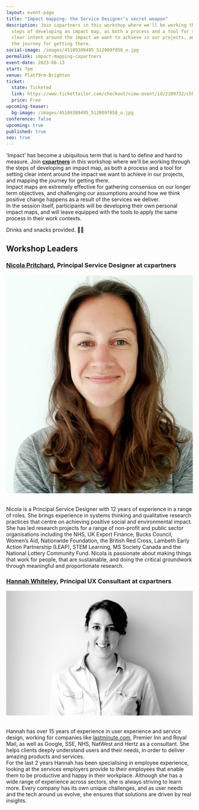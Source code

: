 ```yaml
---
layout: event-page
title: "Impact mapping: the Service Designer’s secret weapon"
description: Join cxpartners in this workshop where we'll be working through the
  steps of developing an impact map, as both a process and a tool for setting
  clear intent around the impact we want to achieve in our projects, and mapping
  the journey for getting there.
social-image: /images/45189389495_512009f058_o.jpg
permalink: impact-mapping-cxpartners
event-date: 2023-06-13
start: 7pm
venue: Platf9rm-Brighton
ticket:
  state: Ticketed
  link: https://www.tickettailor.com/checkout/view-event/id/2109732/chk/2e73/?modal_widget=true&widget=true
  price: Free
upcoming-teaser:
  bg-image: /images/45189389495_512009f058_o.jpg
conference: false
upcoming: true
published: true
seo: true
---
```

‘Impact’ has become a ubiquitous term that is hard to define and hard to measure. Join **[cxpartners](https://www.cxpartners.co.uk/)** in this workshop where we'll be working through the steps of developing an impact map, as both a process and a tool for setting clear intent around the impact we want to achieve in our projects, and mapping the journey for getting there.\
Impact maps are extremely effective for gathering consensus on our longer term objectives, and challenging our assumptions around how we think positive change happens as a result of the services we deliver.\
In the session itself, participants will be developing their own personal impact maps, and will leave equipped with the tools to apply the same process in their work contexts.

D﻿rinks and snacks provided. 🍺🍕

## **Workshop Leaders**

### [Nicola Pritchard](https://www.linkedin.com/in/nicolapritchard/), Principal Service Designer at cxpartners

<img src="/images/nicola-pritchard.jpg" alt="Head shot of Nicola Pritchard" class="image-align-right"/>

\
Nicola is a Principal Service Designer with 12 years of experience in a range of roles. She brings experience in systems thinking and qualitative research practices that centre on achieving positive social and environmental impact. She has led research projects for a range of non-profit and public sector organisations including the NHS, UK Export Finance, Bucks Council, Women’s Aid, Nationwide Foundation, the British Red Cross, Lambeth Early Action Partnership (LEAP), STEM Learning, MS Society Canada and the National Lottery Community Fund. Nicola is passionate about making things that work for people, that are sustainable, and doing the critical groundwork through meaningful and proportionate research.

### [Hannah Whiteley](https://www.linkedin.com/in/hwhiteley/), Principal UX Consultant at cxpartners

<img src="/images/hannah-whiteley.jpg" alt="Head shot of Hannah Whiteley" class="image-align-right"/>

\
Hannah has over 15 years of experience in user experience and service design, working for companies like [lastminute.com](http://lastminute.com/), Premier Inn and Royal Mail, as well as Google, SSE, NHS, NatWest and Hertz as a consultant. She helps clients deeply understand users and their needs, in order to deliver amazing products and services.\
For the last 2 years Hannah has been specialising in employee experience, looking at the services employers provide to their employees that enable them to be productive and happy in their workplace. Although she has a wide range of experience across sectors, she is always striving to learn more. Every company has its own unique challenges, and as user needs and the tech around us evolve, she ensures that solutions are driven by real insights.